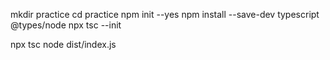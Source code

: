 mkdir practice
cd practice
npm init --yes
npm install --save-dev typescript @types/node
npx tsc --init

npx tsc
node dist/index.js